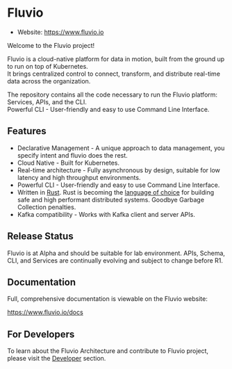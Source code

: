 # Fluvio

* Website: https://www.fluvio.io

Welcome to the Fluvio project!

Fluvio is a cloud-native platform for data in motion, built from the ground up to run on top of Kubernetes.  
It brings centralized control to connect, transform, and distribute real-time data across the organization.

The repository contains all the code necessary to run the Fluvio platform: Services, APIs, and the CLI.  
Powerful CLI - User-friendly and easy to use Command Line Interface.

## **Features**

- Declarative Management -  A unique approach to data management, you specify intent and fluvio does the rest.
- Cloud Native - Built for Kubernetes. 
- Real-time architecture -  Fully asynchronous by design, suitable for low latency and high throughput environments.
- Powerful CLI  - User-friendly and easy to use Command Line Interface.
- Written in [Rust](https://www.rust-lang.org). Rust is becoming the [language of choice](https://msrc-blog.microsoft.com/2019/07/22/why-rust-for-safe-systems-programming) for building safe and high performant distributed systems. Goodbye Garbage Collection penalties.
- Kafka compatibility - Works with Kafka client and server APIs.  


## Release Status
Fluvio is at Alpha and should be suitable for lab environment. APIs, Schema, CLI, and Services are continually evolving and subject to change before R1.


## Documentation

Full, comprehensive documentation is viewable on the Fluvio website:

https://www.fluvio.io/docs



## For Developers

To learn about the Fluvio Architecture and contribute to Fluvio project, please visit the [Developer](DEVELOPER.md) section.
